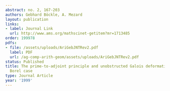 ```yaml
---
abstract: no. 2, 167-203
authors: Gebhard Böckle, A. Mezard
layout: publication
links:
- label: Journal Link
  url: http://www.ams.org/mathscinet-getitem?mr=1713485
order: 199978
pdfs:
- file: /assets/uploads/AriGebJNTRev2.pdf
  label: PDF
  url: /ag-comp-arith-geom/assets/uploads/AriGebJNTRev2.pdf
status: Published
title: The prime-to-adjoint principle and unobstructed Galois deformations in the
  Borel case
type: Journal Article
year: '1999'
---
```

